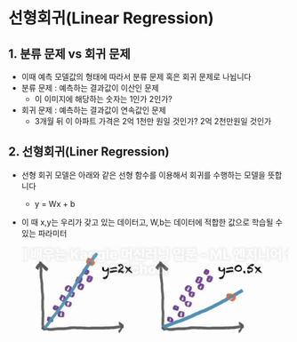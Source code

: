 # 선형회귀(Linear Regression)

## 1. 분류 문제 vs 회귀 문제
- 이때 예측 모델값의 형태에 따라서 분류 문제 혹은 회귀 문제로 나뉩니다
- 분류 문제 : 예측하는 결과값이 이산인 문제
    - 이 이미지에 해당하는 숫자는 1인가 2인가?
- 회귀 문제 : 예측하는 결과값이 연속값인 문제
    - 3개월 뒤 이 아파트 가격은 2억 1천만 원일 것인가? 2억 2천만원일 것인가

## 2. 선형회귀(Liner Regression)
- 선형 회귀 모델은 아래와 같은 선형 함수를 이용해서 회귀를 수행하는 모델을 뜻합니다
    - y = Wx + b
- 이 때 x,y는 우리가 갖고 있는 데이터고, W,b는 데이터에 적합한 값으로 학습될 수 있는 파라미터

    ![alt text](image-1.png)